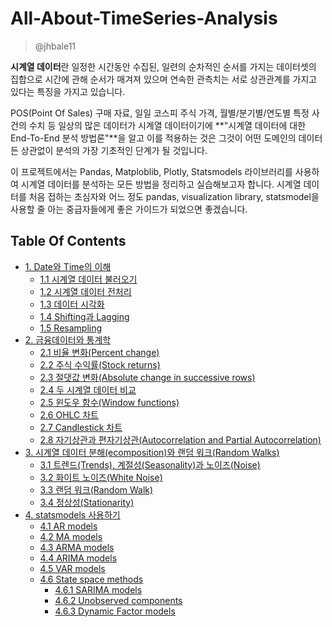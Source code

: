 # All-About-TimeSeries-Analysis

> @jhbale11

**시계열 데이터**란 일정한 시간동안 수집된, 일련의 순차적인 순서를 가지는 데이터셋의 집합으로 시간에 관해 순서가 매겨져 있으며 연속한 관측치는 서로 상관관계를 가지고 있다는 특징을 가지고 있습니다.

POS(Point Of Sales) 구매 자료, 일일 코스피 주식 가격, 월별/분기별/연도별 특정 사건의 수치 등 일상의 많은 데이터가 시계열 데이터이기에 **"시계열 데이터에 대한 End-To-End 분석 방법론"**을 알고 이를 적용하는 것은 그것이 어떤 도메인의 데이터든 상관없이 분석의 가장 기초적인 단계가 될 것입니다.

이 프로젝트에서는 Pandas, Matploblib, Plotly, Statsmodels 라이브러리를 사용하여 시계열 데이터를 분석하는 모든 방법을 정리하고 실습해보고자 합니다. 시계열 데이터를 처음 접하는 초심자와 어느 정도 pandas, visualization library, statsmodel을 사용할 줄 아는 중급자들에게 좋은 가이드가 되었으면 좋겠습니다.

## Table Of Contents
- <a href='#1'>1. Date와 Time의 이해</a>
    - <a href='#1.1'>1.1 시계열 데이터 불러오기</a>
    - <a href='#1.2'>1.2 시계열 데이터 전처리</a>
    - <a href='#1.3'>1.3 데이터 시각화</a>
    - <a href='#1.4'>1.4 Shifting과 Lagging</a>
    - <a href='#1.5'>1.5 Resampling</a>
- <a href='#2'>2. 금융데이터와 통계학</a>
    - <a href='#2.1'>2.1 비율 변화(Percent change)</a>
    - <a href='#2.2'>2.2 주식 수익률(Stock returns)</a>
    - <a href='#2.3'>2.3 절댓값 변화(Absolute change in successive rows)</a>
    - <a href='#2.4'>2.4 두 시계열 데이터 비교</a>
    - <a href='#2.5'>2.5 윈도우 함수(Window functions)</a>
    - <a href='#2.6'>2.6 OHLC 차트</a>
    - <a href='#2.7'>2.7 Candlestick 차트</a>
    - <a href='#2.8'>2.8 자기상관과 편자기상관(Autocorrelation and Partial Autocorrelation)</a>
- <a href='#3'>3. 시계열 데이터 분해(ecomposition)와 랜덤 워크(Random Walks)</a>
    - <a href='#3.1'>3.1 트렌드(Trends), 계절성(Seasonality)과 노이즈(Noise)</a>
    - <a href='#3.2'>3.2 화이트 노이즈(White Noise)</a>
    - <a href='#3.3'>3.3 랜덤 워크(Random Walk)</a>
    - <a href='#3.4'>3.4 정상성(Stationarity)</a>
- <a href='#4'>4. statsmodels 사용하기</a>
    - <a href='#4.1'>4.1 AR models</a>
    - <a href='#4.2'>4.2 MA models</a>
    - <a href='#4.3'>4.3 ARMA models</a>
    - <a href='#4.4'>4.4 ARIMA models</a>
    - <a href='#4.5'>4.5 VAR models</a>
    - <a href='#4.6'>4.6 State space methods</a>
        - <a href='#4.6.1'>4.6.1 SARIMA models</a>
        - <a href='#4.6.2'>4.6.2 Unobserved components</a>
        - <a href='#4.6.3'>4.6.3 Dynamic Factor models</a>
